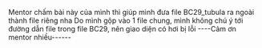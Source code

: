 Mentor chấm bài này của mình thì giúp mình đưa file BC29_tubula ra ngoài thành file riêng nha
Do mình gộp vào 1 file chung, mình không chú ý tới đường dẫn file trong file BC29, nên giao diện có hơi bị lỗi
----Cảm ơn mentor nhiều------

